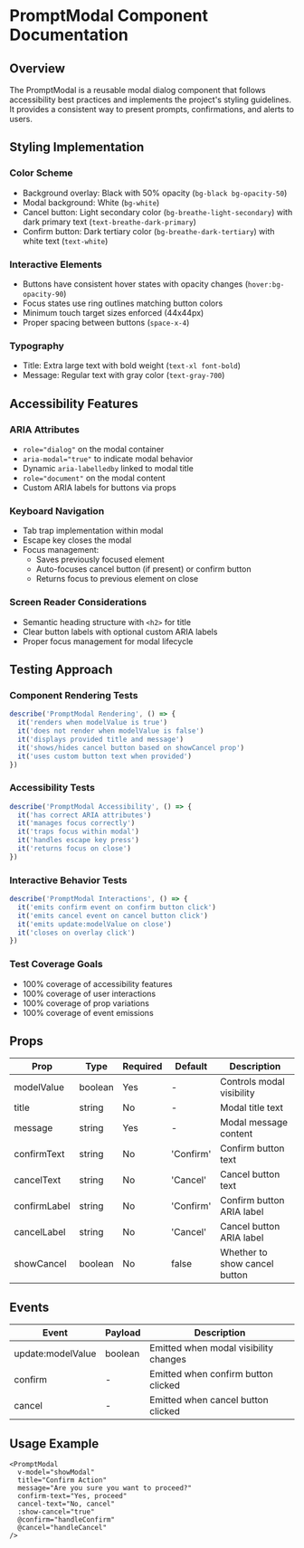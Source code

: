 # PromptModal Component Documentation

## Overview
The PromptModal is a reusable modal dialog component that follows accessibility best practices and implements the project's styling guidelines. It provides a consistent way to present prompts, confirmations, and alerts to users.

## Styling Implementation

### Color Scheme
- Background overlay: Black with 50% opacity (`bg-black bg-opacity-50`)
- Modal background: White (`bg-white`)
- Cancel button: Light secondary color (`bg-breathe-light-secondary`) with dark primary text (`text-breathe-dark-primary`)
- Confirm button: Dark tertiary color (`bg-breathe-dark-tertiary`) with white text (`text-white`)

### Interactive Elements
- Buttons have consistent hover states with opacity changes (`hover:bg-opacity-90`)
- Focus states use ring outlines matching button colors
- Minimum touch target sizes enforced (44x44px)
- Proper spacing between buttons (`space-x-4`)

### Typography
- Title: Extra large text with bold weight (`text-xl font-bold`)
- Message: Regular text with gray color (`text-gray-700`)

## Accessibility Features

### ARIA Attributes
- `role="dialog"` on the modal container
- `aria-modal="true"` to indicate modal behavior
- Dynamic `aria-labelledby` linked to modal title
- `role="document"` on the modal content
- Custom ARIA labels for buttons via props

### Keyboard Navigation
- Tab trap implementation within modal
- Escape key closes the modal
- Focus management:
  - Saves previously focused element
  - Auto-focuses cancel button (if present) or confirm button
  - Returns focus to previous element on close

### Screen Reader Considerations
- Semantic heading structure with `<h2>` for title
- Clear button labels with optional custom ARIA labels
- Proper focus management for modal lifecycle

## Testing Approach

### Component Rendering Tests
```typescript
describe('PromptModal Rendering', () => {
  it('renders when modelValue is true')
  it('does not render when modelValue is false')
  it('displays provided title and message')
  it('shows/hides cancel button based on showCancel prop')
  it('uses custom button text when provided')
})
```

### Accessibility Tests
```typescript
describe('PromptModal Accessibility', () => {
  it('has correct ARIA attributes')
  it('manages focus correctly')
  it('traps focus within modal')
  it('handles escape key press')
  it('returns focus on close')
})
```

### Interactive Behavior Tests
```typescript
describe('PromptModal Interactions', () => {
  it('emits confirm event on confirm button click')
  it('emits cancel event on cancel button click')
  it('emits update:modelValue on close')
  it('closes on overlay click')
})
```

### Test Coverage Goals
- 100% coverage of accessibility features
- 100% coverage of user interactions
- 100% coverage of prop variations
- 100% coverage of event emissions

## Props

| Prop | Type | Required | Default | Description |
|------|------|----------|---------|-------------|
| modelValue | boolean | Yes | - | Controls modal visibility |
| title | string | No | - | Modal title text |
| message | string | Yes | - | Modal message content |
| confirmText | string | No | 'Confirm' | Confirm button text |
| cancelText | string | No | 'Cancel' | Cancel button text |
| confirmLabel | string | No | 'Confirm' | Confirm button ARIA label |
| cancelLabel | string | No | 'Cancel' | Cancel button ARIA label |
| showCancel | boolean | No | false | Whether to show cancel button |

## Events

| Event | Payload | Description |
|-------|---------|-------------|
| update:modelValue | boolean | Emitted when modal visibility changes |
| confirm | - | Emitted when confirm button clicked |
| cancel | - | Emitted when cancel button clicked |

## Usage Example

```vue
<PromptModal
  v-model="showModal"
  title="Confirm Action"
  message="Are you sure you want to proceed?"
  confirm-text="Yes, proceed"
  cancel-text="No, cancel"
  :show-cancel="true"
  @confirm="handleConfirm"
  @cancel="handleCancel"
/>
``` 